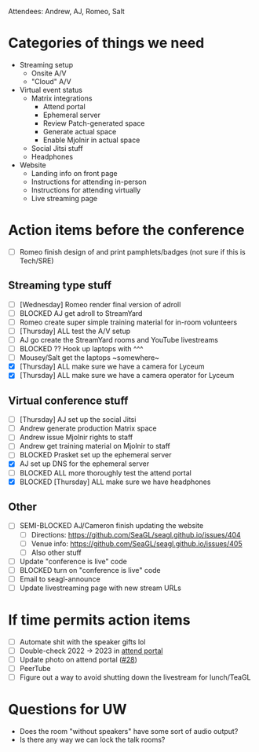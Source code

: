 Attendees: Andrew, AJ, Romeo, Salt

# Categories of things we need

- Streaming setup
  - Onsite A/V
  - "Cloud" A/V
- Virtual event status
  - Matrix integrations
    - Attend portal
    - Ephemeral server
    - Review Patch-generated space
    - Generate actual space
    - Enable Mjolnir in actual space
  - Social Jitsi stuff
  - Headphones
- Website
  - Landing info on front page
  - Instructions for attending in-person
  - Instructions for attending virtually
  - Live streaming page

# Action items before the conference

- [ ] Romeo finish design of and print pamphlets/badges (not sure if this is Tech/SRE)

## Streaming type stuff

- [ ] \[Wednesday\] Romeo render final version of adroll
- [ ] BLOCKED AJ get adroll to StreamYard
- [ ] Romeo create super simple training material for in-room volunteers
- [ ] \[Thursday\] ALL test the A/V setup
- [ ] AJ go create the StreamYard rooms and YouTube livestreams
- [ ] BLOCKED ?? Hook up laptops with ^^^
- [ ] Mousey/Salt get the laptops \~somewhere\~
- [x] \[Thursday\] ALL make sure we have a camera for Lyceum
- [x] \[Thursday\] ALL make sure we have a camera operator for Lyceum

## Virtual conference stuff

- [ ] \[Thursday\] AJ set up the social Jitsi
- [ ] Andrew generate production Matrix space
- [ ] Andrew issue Mjolnir rights to staff
- [ ] Andrew get training material on Mjolnir to staff
- [ ] BLOCKED Prasket set up the ephemeral server
- [x] AJ set up DNS for the ephemeral server
- [ ] BLOCKED ALL more thoroughly test the attend portal
- [x] BLOCKED \[Thursday\] ALL make sure we have headphones

## Other

- [ ] SEMI-BLOCKED AJ/Cameron finish updating the website
  - [ ] Directions: <https://github.com/SeaGL/seagl.github.io/issues/404>
  - [ ] Venue info: <https://github.com/SeaGL/seagl.github.io/issues/405>
  - [ ] Also other stuff
- [ ] Update "conference is live" code
- [ ] BLOCKED turn on "conference is live" code
- [ ] Email to seagl-announce
- [ ] Update livestreaming page with new stream URLs

# If time permits action items

- [ ] Automate shit with the speaker gifts lol
- [ ] Double-check 2022 -> 2023 in [attend portal](https://attend.seagl.org/)
- [ ] Update photo on attend portal ([\#28](https://github.com/SeaGL/attend.seagl.org/issues/28))
- [ ] PeerTube
- [ ] Figure out a way to avoid shutting down the livestream for lunch/TeaGL

# Questions for UW

- Does the room "without speakers" have some sort of audio output?
- Is there any way we can lock the talk rooms?